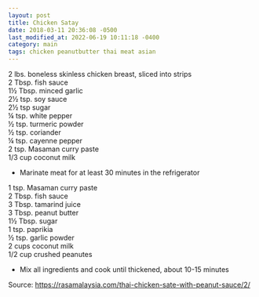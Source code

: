 ```yaml
---
layout: post
title: Chicken Satay
date: 2018-03-11 20:36:08 -0500
last_modified_at: 2022-06-19 10:11:18 -0400
category: main
tags: chicken peanutbutter thai meat asian
---
```

2 lbs. boneless skinless chicken breast, sliced into strips  
2 Tbsp. fish sauce  
1½ Tbsp. minced garlic  
2½ tsp. soy sauce  
2½ tsp sugar  
¼ tsp. white pepper  
½ tsp. turmeric powder  
½ tsp. coriander  
¼ tsp. cayenne pepper  
2 tsp. Masaman curry paste  
1/3 cup coconut milk  

  * Marinate meat for at least 30 minutes in the refrigerator

1 tsp. Masaman curry paste  
2 Tbsp. fish sauce  
3 Tbsp. tamarind juice  
3 Tbsp. peanut butter  
1½ Tbsp. sugar  
1 tsp. paprikia  
½ tsp. garlic powder  
2 cups coconut milk  
1/2 cup crushed peanutes  

  * Mix all ingredients and cook until thickened, about 10-15 minutes

Source: <https://rasamalaysia.com/thai-chicken-sate-with-peanut-sauce/2/>
